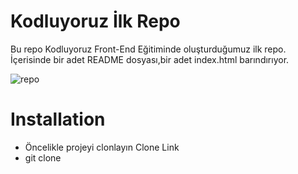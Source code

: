 # Kodluyoruz İlk Repo
Bu repo Kodluyoruz Front-End Eğitiminde oluşturduğumuz ilk repo. İçerisinde bir adet README dosyası,bir adet index.html barındırıyor.

![repo](https://user-images.githubusercontent.com/99255665/153684870-23096d28-5ac3-438f-abf3-4586ec61779c.JPG)

# Installation
- Öncelikle projeyi clonlayın Clone Link
- git clone 
